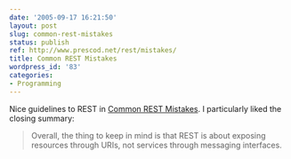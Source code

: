 ```yaml
---
date: '2005-09-17 16:21:50'
layout: post
slug: common-rest-mistakes
status: publish
ref: http://www.prescod.net/rest/mistakes/
title: Common REST Mistakes
wordpress_id: '83'
categories:
- Programming
---
```


Nice guidelines to REST in [Common REST Mistakes](http://www.prescod.net/rest/mistakes/).  I particularly liked the closing summary:

> Overall, the thing to keep in mind is that REST is about exposing resources through URIs, not services through messaging interfaces.
